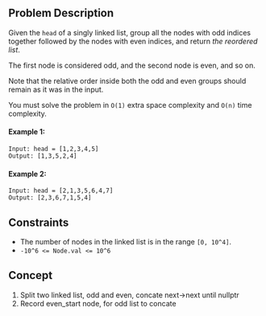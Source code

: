 ## Problem Description

Given the `head` of a singly linked list, group all the nodes with odd indices together followed by the nodes with even indices, and return *the reordered list*.

The first node is considered odd, and the second node is even, and so on.

Note that the relative order inside both the odd and even groups should remain as it was in the input.

You must solve the problem in `O(1)` extra space complexity and `O(n)` time complexity.

#### Example 1:
```plaintext
Input: head = [1,2,3,4,5]
Output: [1,3,5,2,4]
```
#### Example 2:
```plaintext
Input: head = [2,1,3,5,6,4,7]
Output: [2,3,6,7,1,5,4]
```
## Constraints

- The number of nodes in the linked list is in the range `[0, 10^4]`.
- `-10^6 <= Node.val <= 10^6`

## Concept
1. Split two linked list, odd and even, concate next->next until nullptr
2. Record even_start node, for odd list to concate
